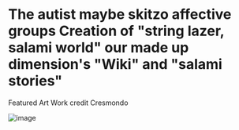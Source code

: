 # The autist maybe skitzo affective groups Creation of "string lazer, salami world" our made up dimension's "Wiki" and "salami stories"


Featured Art Work credit Cresmondo

![image](https://github.com/user-attachments/assets/fdb1f2f8-120f-4d54-813c-fae914033bcb)
